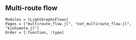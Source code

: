 ## Multi-route flow

```@autodocs
Modules = [LightGraphsFlows]
Pages = ["multiroute_flow.jl", "ext_multiroute_flow.jl", "kishimoto.jl"]
Order = [:function, :type]
```
